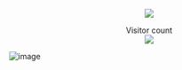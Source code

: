 <p align="center"> 
<a href=#><img src="https://github.com/shuming1998/shuming1998/blob/main/dist/github-user-contribution.svg"></a>
</p>
<p align="center"> 
  Visitor count<br>
  <img src="https://profile-counter.glitch.me/shuming1998/count.svg" />
</p>




![image](https://github.com/shuming1998/shuming1998/blob/main/dist/kaik.gif)
